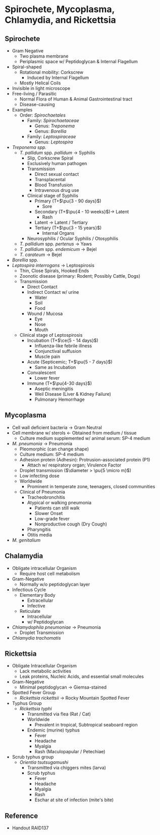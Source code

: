 # Spirochete, Mycoplasma, Chlamydia, and Rickettsia

## Spirochete

* Gram Negative
  * Two plasma membrane
  * Periplasmic space w/ Peptidoglycan & Internal Flagellum
* Spiral-shaped
  * Rotational mobility: Corkscrew
    * Induced by Internal Flagellum
  * Mostly Helical Coils
* Invisible in light microscope
* Free-living / Parasitic
  * Normal Flora of Human & Animal Gastrointestinal tract
  * Disease-causing
* Examples
  * Order: *Spirochaetales*
    * Family: *Spirochaetaceae*
      * Genus: *Treponema*
      * Genus: *Borellia*
    * Family: *Leptospiraceae*
      * Genus: *Leptospira*
* *Treponema spp.*
  * *T. pallidum* spp. *pallidum* → Syphilis
    * Slip, Corkscrew Spiral
    * Exclusively human pathogen
    * Transmission
      * Direct sexual contact
      * Transplacental
      * Blood Transfusion
      * Intravenous drug use
    * Clinical stage of Syphilis
      * Primary (T+$\pu{3 - 90 days}$)
        * Sore
      * Secondary (T+$\pu{4 - 10 weeks}$)→ Latent
        * Rash
      * Latent → Latent / Tertiary
      * Tertiary (T+$\pu{3 - 15 years}$)
        * Internal Organs
    * Neurosyphilis / Ocular Syphilis / Otosyphilis
  * *T. pallidium* spp. *pertenus* → Yaws
  * *T. pallidium* spp. *endemicum* → Bejel
  * *T. carateum* → Bejel
* *Borellia* spp.
* *Leptospira interrogans* → Leptospirosis
  * Thin, Close Spirals, Hooked Ends
  * Zoonotic disease (primary: Rodent; Possibly Cattle, Dogs)
  * Transmission
    * Direct Contact
    * Indirect Contact w/ urine
      * Water
      * Soil
      * Food
    * Wound / Mucosa
      * Eye
      * Nose
      * Mouth
  * Clinical stage of Leptospirosis
    * Incubation (T+$\ce{5 - 14 days}$)
      * Influenza-like febrile illness
      * Conjunctival suffusion
      * Muscle pain
    * Acute (Septicemic; T+$\pu{5 - 7 days}$)
      * Same as Incubation
    * Convalescent
      * Lower fever
    * Immune (T+$\pu{4-30 days}$)
      * Aseptic meningitis
      * Weil Disease (Liver & Kidney Failure)
      * Pulmonary Hemorrhage

## Mycoplasma

* Cell wall deficient bacteria → Gram Neutral
* Cell membrane w/ sterols ← Obtained from medium / tissue
  * Culture medium supplemented w/ animal serum: SP-4 medium
* *M. pneumonia* → Pneumonia
  * Pleomorphic (can change shape)
  * Culture medium: SP-4 medium
  * Adhesion protein (Adhesin): Protrusion-associated protein (P1)
    * Attach w/ respiratory organ; Virulence Factor
  * Droplet transmission ($\diameter > \pu{5 \micro m}$)
  * Low infecting dose
  * Worldwide
    * Prominent in temperate zone, teenagers, closed communities
  * Clinical of Pneumonia
    * Tracheobronchitis
    * Atypical or walking pneumonia
      * Patients can still walk
      * Slower Onset
      * Low-grade fever
      * Nonproductive cough (Dry Cough)
    * Pharyngitis
    * Otitis media
* *M. genitalium*

## Chalamydia

* Obligate intracellular Organism
  * Require host cell metabolism
* Gram-Negative
  * Normally w/o peptidoglycan layer
* Infectious Cycle
  * Elementary Body
    * Extracellular
    * Infective
  * Reticulate
    * Intracellular
    * w/ Peptidoglycan
* *Chlamydophila pneumoniae* → Pneumonia
  * Droplet Transmission
* *Chlamydia trachomatis*

## Rickettsia

* Obligate Intracellular Organism
  * Lack metabolic activities
  * Leak proteins, Nucleic Acids, and essential small molecules
* Gram-Negative
  * Minimal peptidoglycan → Giemsa-stained
* Spotted Fever Group
  * *Rickettsia rickettsii* → Rocky Mountain Spotted Fever
* Typhus Group
  * *Rickettsia typhi*
    * Transmitted via flea (Rat / Cat)
    * Worldwide
      * Prevalent in tropical, Subtropical seaboard region
    * Endemic (murine) typhus
      * Fever
      * Headache
      * Myalgia
      * Rash (Maculopapular / Petechiae)
* Scrub typhus group
  * *Orientia tsutsugamushi*
    * Transmitted via chiggers mites (larva)
    * Scrub typhus
      * Fever
      * Headache
      * Myalgia
      * Rash
      * Eschar at site of infection (mite's bite)

## Reference

* Handout RAID137
